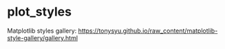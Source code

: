 # plot_styles

Matplotlib styles gallery: https://tonysyu.github.io/raw_content/matplotlib-style-gallery/gallery.html
